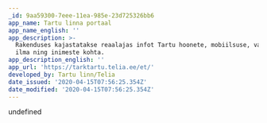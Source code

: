 ```yaml
---
_id: 9aa59300-7eee-11ea-985e-23d725326bb6
app_name: Tartu linna portaal
app_name_english: ''
app_description: >-
  Rakenduses kajastatakse reaalajas infot Tartu hoonete, mobiilsuse, valgustuse,
  ilma ning inimeste kohta.
app_description_english: ''
app_url: 'https://tarktartu.telia.ee/et/'
developed_by: Tartu linn/Telia
date_issued: '2020-04-15T07:56:25.354Z'
date_modified: '2020-04-15T07:56:25.354Z'
---
```

undefined
